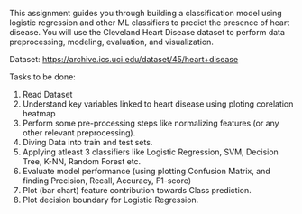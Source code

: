 This assignment guides you through building a classification model using logistic regression and other ML classifiers to predict the presence of heart disease. 
You will use the Cleveland Heart Disease dataset to perform data preprocessing, modeling, evaluation, and visualization.

Dataset: https://archive.ics.uci.edu/dataset/45/heart+disease

Tasks to be done:
1. Read Dataset 
2. Understand key variables linked to heart disease using ploting corelation heatmap 
3. Perform some pre-processing steps like normalizing features (or any other relevant preprocessing). 
4. Diving Data into train and test sets. 
5. Applying atleast 3 classifiers like Logistic Regression, SVM, Decision Tree, K-NN, Random Forest etc. 
6. Evaluate model performance (using plotting Confusion Matrix, and finding Precision, Recall, Accuracy, F1-score) 
7. Plot (bar chart) feature contribution towards Class prediction. 
8. Plot decision boundary for Logistic Regression. 
